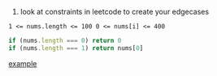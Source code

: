 1. look at constraints in leetcode to create your edgecases

`1 <= nums.length <= 100
0 <= nums[i] <= 400`

```js
if (nums.length === 0) return 0
if (nums.length === 1) return nums[0]
```

[example](https://www.youtube.com/watch?v=Q_nBUVnfcD8&list=PL2HJG3tFqkg8CBk1SbLfhoGWy5TVBO1Z0&index=3)

